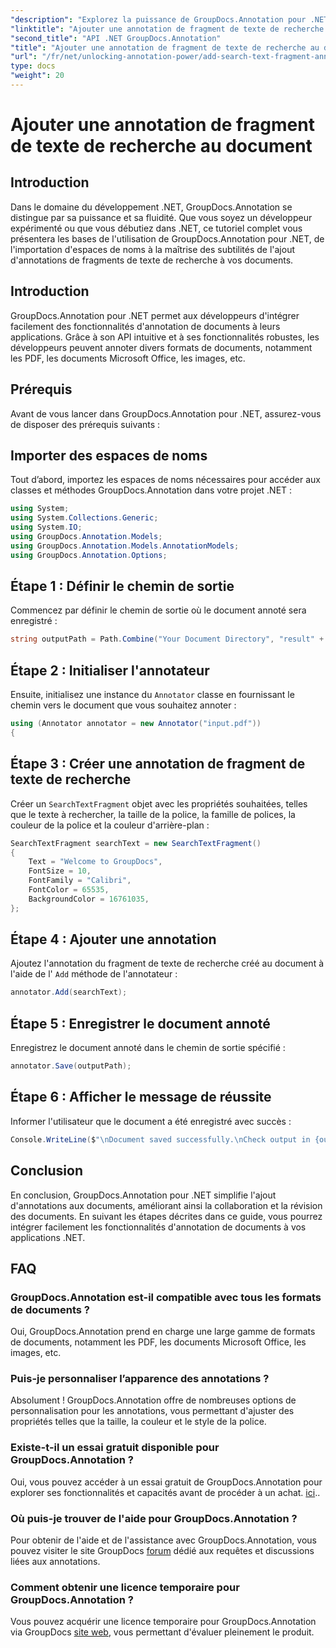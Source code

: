 ```yaml
---
"description": "Explorez la puissance de GroupDocs.Annotation pour .NET et ajoutez sans effort des fonctionnalités d’annotation de documents à vos applications."
"linktitle": "Ajouter une annotation de fragment de texte de recherche au document"
"second_title": "API .NET GroupDocs.Annotation"
"title": "Ajouter une annotation de fragment de texte de recherche au document"
"url": "/fr/net/unlocking-annotation-power/add-search-text-fragment-annotation/"
type: docs
"weight": 20
---
```


# Ajouter une annotation de fragment de texte de recherche au document

## Introduction
Dans le domaine du développement .NET, GroupDocs.Annotation se distingue par sa puissance et sa fluidité. Que vous soyez un développeur expérimenté ou que vous débutiez dans .NET, ce tutoriel complet vous présentera les bases de l'utilisation de GroupDocs.Annotation pour .NET, de l'importation d'espaces de noms à la maîtrise des subtilités de l'ajout d'annotations de fragments de texte de recherche à vos documents.
## Introduction
GroupDocs.Annotation pour .NET permet aux développeurs d'intégrer facilement des fonctionnalités d'annotation de documents à leurs applications. Grâce à son API intuitive et à ses fonctionnalités robustes, les développeurs peuvent annoter divers formats de documents, notamment les PDF, les documents Microsoft Office, les images, etc.
## Prérequis
Avant de vous lancer dans GroupDocs.Annotation pour .NET, assurez-vous de disposer des prérequis suivants :

## Importer des espaces de noms
Tout d’abord, importez les espaces de noms nécessaires pour accéder aux classes et méthodes GroupDocs.Annotation dans votre projet .NET :
```csharp
using System;
using System.Collections.Generic;
using System.IO;
using GroupDocs.Annotation.Models;
using GroupDocs.Annotation.Models.AnnotationModels;
using GroupDocs.Annotation.Options;
```
## Étape 1 : Définir le chemin de sortie
Commencez par définir le chemin de sortie où le document annoté sera enregistré :
```csharp
string outputPath = Path.Combine("Your Document Directory", "result" + Path.GetExtension("input.pdf"));
```
## Étape 2 : Initialiser l'annotateur
Ensuite, initialisez une instance du `Annotator` classe en fournissant le chemin vers le document que vous souhaitez annoter :
```csharp
using (Annotator annotator = new Annotator("input.pdf"))
{
```
## Étape 3 : Créer une annotation de fragment de texte de recherche
Créer un `SearchTextFragment` objet avec les propriétés souhaitées, telles que le texte à rechercher, la taille de la police, la famille de polices, la couleur de la police et la couleur d'arrière-plan :
```csharp
SearchTextFragment searchText = new SearchTextFragment()
{
    Text = "Welcome to GroupDocs",
    FontSize = 10,
    FontFamily = "Calibri",
    FontColor = 65535,
    BackgroundColor = 16761035,
};
```
## Étape 4 : Ajouter une annotation
Ajoutez l'annotation du fragment de texte de recherche créé au document à l'aide de l' `Add` méthode de l'annotateur :
```csharp
annotator.Add(searchText);
```
## Étape 5 : Enregistrer le document annoté
Enregistrez le document annoté dans le chemin de sortie spécifié :
```csharp
annotator.Save(outputPath);
```
## Étape 6 : Afficher le message de réussite
Informer l'utilisateur que le document a été enregistré avec succès :
```csharp
Console.WriteLine($"\nDocument saved successfully.\nCheck output in {outputPath}.");
```

## Conclusion
En conclusion, GroupDocs.Annotation pour .NET simplifie l'ajout d'annotations aux documents, améliorant ainsi la collaboration et la révision des documents. En suivant les étapes décrites dans ce guide, vous pourrez intégrer facilement les fonctionnalités d'annotation de documents à vos applications .NET.
## FAQ
### GroupDocs.Annotation est-il compatible avec tous les formats de documents ?
Oui, GroupDocs.Annotation prend en charge une large gamme de formats de documents, notamment les PDF, les documents Microsoft Office, les images, etc.
### Puis-je personnaliser l’apparence des annotations ?
Absolument ! GroupDocs.Annotation offre de nombreuses options de personnalisation pour les annotations, vous permettant d'ajuster des propriétés telles que la taille, la couleur et le style de la police.
### Existe-t-il un essai gratuit disponible pour GroupDocs.Annotation ?
Oui, vous pouvez accéder à un essai gratuit de GroupDocs.Annotation pour explorer ses fonctionnalités et capacités avant de procéder à un achat. [ici](https://releases.groupdocs.com/)..
### Où puis-je trouver de l'aide pour GroupDocs.Annotation ?
Pour obtenir de l'aide et de l'assistance avec GroupDocs.Annotation, vous pouvez visiter le site GroupDocs [forum](https://forum.groupdocs.com/c/annotation/10) dédié aux requêtes et discussions liées aux annotations.
### Comment obtenir une licence temporaire pour GroupDocs.Annotation ?
Vous pouvez acquérir une licence temporaire pour GroupDocs.Annotation via GroupDocs [site web](https://purchase.groupdocs.com/temporary-license/), vous permettant d'évaluer pleinement le produit.